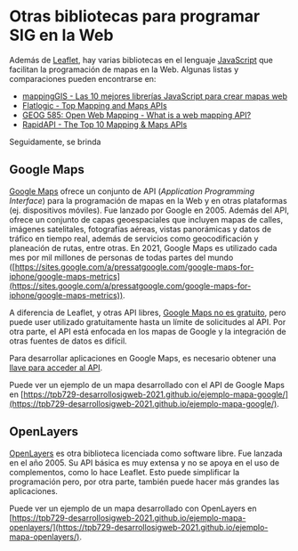 # Otras bibliotecas para programar SIG en la Web
Además de [Leaflet](https://leafletjs.com/), hay varias bibliotecas en el lenguaje [JavaScript](https://es.wikipedia.org/wiki/JavaScript) que facilitan la programación de mapas en la Web. Algunas listas y comparaciones pueden encontrarse en:

- [mappingGIS - Las 10 mejores librerías JavaScript para crear mapas web](https://mappinggis.com/2015/03/las-mejores-apis-javascript-para-webmapping/)  
- [Flatlogic - Top Mapping and Maps APIs](https://flatlogic.com/blog/top-mapping-and-maps-api/)  
- [GEOG 585: Open Web Mapping - What is a web mapping API?](https://www.e-education.psu.edu/geog585/node/763)  
- [RapidAPI - The Top 10 Mapping & Maps APIs](https://rapidapi.com/blog/top-map-apis/)  

Seguidamente, se brinda 

## Google Maps
[Google Maps](https://developers.google.com/maps/documentation) ofrece un conjunto de API (*Application Programming Interface*) para la programación de mapas en la Web y en otras plataformas (ej. dispositivos móviles). Fue lanzado por Google en 2005. Además del API, ofrece un conjunto de capas geoespaciales que incluyen mapas de calles, imágenes satelitales, fotografías aéreas, vistas panorámicas y datos de tráfico en tiempo real, además de servicios como geocodificación y planeación de rutas, entre otras. En 2021, Google Maps es utilizado cada mes por mil millones de personas de todas partes del mundo ([https://sites.google.com/a/pressatgoogle.com/google-maps-for-iphone/google-maps-metrics](https://sites.google.com/a/pressatgoogle.com/google-maps-for-iphone/google-maps-metrics)).

A diferencia de Leaflet, y otras API libres, [Google Maps no es gratuito](https://cloud.google.com/maps-platform/pricing), pero puede user utilizado gratuitamente hasta un límite de solicitudes al API. Por otra parte, el API está enfocada en los mapas de Google y la integración de otras fuentes de datos es difícil.

Para desarrollar aplicaciones en Google Maps, es necesario obtener una [llave para acceder al API](https://developers.google.com/maps/gmp-get-started).

Puede ver un ejemplo de un mapa desarrollado con el API de Google Maps en [https://tpb729-desarrollosigweb-2021.github.io/ejemplo-mapa-google/](https://tpb729-desarrollosigweb-2021.github.io/ejemplo-mapa-google/).

## OpenLayers
[OpenLayers](http://openlayers.org/) es otra biblioteca licenciada como software libre. Fue lanzada en el año 2005. Su API básica es muy extensa y no se apoya en el uso de complementos, como lo hace Leaflet. Esto puede simplificar la programación pero, por otra parte, también puede hacer más grandes las aplicaciones.

Puede ver un ejemplo de un mapa desarrollado con OpenLayers en [https://tpb729-desarrollosigweb-2021.github.io/ejemplo-mapa-openlayers/](https://tpb729-desarrollosigweb-2021.github.io/ejemplo-mapa-openlayers/).
